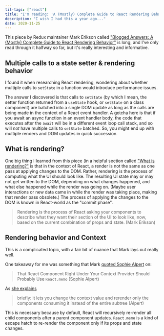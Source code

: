 ```yaml
---
til-tags: ["react"]
title: "I'm reading: 'A (Mostly) Complete Guide to React Rendering Behavior'"
description: "I wish I had this a year ago..."
date: 2020-11-25
---
```


This piece by Redux maintainer Mark Erikson called ["Blogged Answers: A (Mostly) Complete Guide to React Rendering Behavior"](https://blog.isquaredsoftware.com/2020/05/blogged-answers-a-mostly-complete-guide-to-react-rendering-behavior/) is long, and I've only read through it halfway so far, but it's really interesting and informative.


## Multiple calls to a state setter & rendering behavior
I found it when researching React rendering, wondering about whether multiple calls to `setState` in a function would introduce performance issues. 

The answer I discovered is that calls to `setState` (by which I mean, the setter function returned from a `useState` hook, or `setState` on a class component) are batched into a single DOM update as long as the calls are being made in the context of a React event handler. A gotcha here is that if you await an async function in an event handler body, the code that executes after the `await` will be in a different event loop call stack, and so will _not_ have multiple calls to `setState` batched. So, you might end up with multiple renders and DOM updates in quick succession.

## What is rendering? 
One big thing I learned from this piece (in a helpful section called ["What is rendering?"](https://blog.isquaredsoftware.com/2020/05/blogged-answers-a-mostly-complete-guide-to-react-rendering-behavior/#what-is-rendering) is that in the context of React, a render is not the same as one pass at applying changes to the DOM. Rather, rendering is the process of computing what the UI should look like. The resulting UI state may or may not get written to the DOM, depending on what changes happened, and what else happened while the render was going on. (Maybe user interactions or new data came in while the render was taking place, making that render pass obsolete.) The process of applying the changes to the DOM is known in React-world as the "commit phase".

> Rendering is the process of React asking your components to describe what they want their section of the UI to look like, now, based on the current combination of props and state. (Mark Erikson)

## Rendering behavior and Context
This is a complicated topic, with a fair bit of nuance that Mark lays out really well. 

One takeaway for me was something that Mark [quoted Sophie Alpert](https://twitter.com/sophiebits/status/1228942768543686656) on:

> That React Component Right Under Your Context Provider Should Probably Use `React.memo` (Sophie Alpert)

As [she explains](https://twitter.com/sophiebits/status/1228955237655834624)

> briefly: it lets you change the context value and rerender only the components consuming it instead of the entire subtree (Alpert)

This is necessary because by default, React will recursively re-render all child components after a parent component updates. `React.memo` is a kind of escape hatch to re-render the component only if its props and state changes. 






